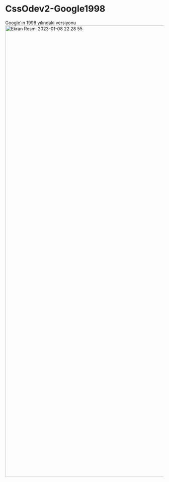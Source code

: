 # CssOdev2-Google1998
Google'ın 1998 yılındaki versiyonu
<img width="1436" alt="Ekran Resmi 2023-01-08 22 28 55" src="https://user-images.githubusercontent.com/112780554/211215053-961dbd25-9668-4dd8-a399-217bb8a9d552.png">
